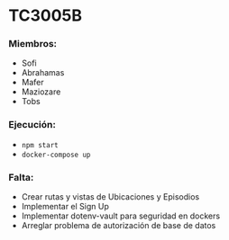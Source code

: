 # TC3005B

### Miembros:
- Sofi
- Abrahamas
- Mafer
- Maziozare
- Tobs

### Ejecución:
- `npm start`
- `docker-compose up`

### Falta:
- Crear rutas y vistas de Ubicaciones y Episodios
- Implementar el Sign Up
- Implementar dotenv-vault para seguridad en dockers
- Arreglar problema de autorización de base de datos